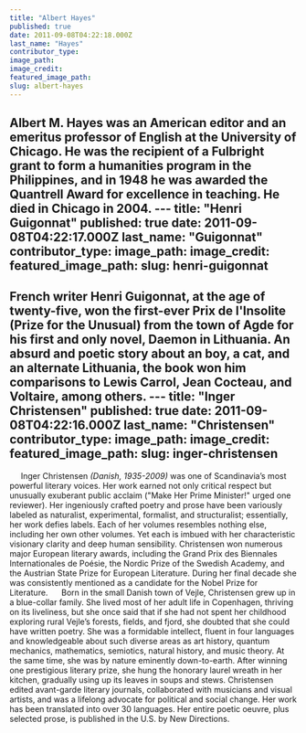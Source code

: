 ```yaml
---
title: "Albert Hayes"
published: true
date: 2011-09-08T04:22:18.000Z
last_name: "Hayes"
contributor_type:
image_path:
image_credit:
featured_image_path:
slug: albert-hayes
---
```

Albert M. Hayes was an American editor and an emeritus professor of English at the University of Chicago. He was the recipient of a Fulbright grant to form a humanities program in the Philippines, and in 1948 he was awarded the Quantrell Award for excellence in teaching. He died in Chicago in 2004. ---
title: "Henri Guigonnat"
published: true
date: 2011-09-08T04:22:17.000Z
last_name: "Guigonnat"
contributor_type:
image_path:
image_credit:
featured_image_path:
slug: henri-guigonnat
---
French writer Henri Guigonnat, at the age of twenty-five, won the first-ever Prix de l'Insolite (Prize for the Unusual) from the town of Agde for his first and only novel, Daemon in Lithuania. An absurd and poetic story about an boy, a cat, and an alternate Lithuania, the book won him comparisons to Lewis Carrol, Jean Cocteau, and Voltaire, among others. ---
title: "Inger Christensen"
published: true
date: 2011-09-08T04:22:16.000Z
last_name: "Christensen"
contributor_type:
image_path:
image_credit:
featured_image_path:
slug: inger-christensen
---

     Inger Christensen _(Danish, 1935-2009)_ was one of Scandinavia’s most powerful literary voices. Her work earned not only critical respect but unusually exuberant public acclaim ("Make Her Prime Minister!" urged one reviewer). Her ingeniously crafted poetry and prose have been variously labeled as naturalist, experimental, formalist, and structuralist; essentially, her work defies labels. Each of her volumes resembles nothing else, including her own other volumes. Yet each is imbued with her characteristic visionary clarity and deep human sensibility. Christensen won numerous major European literary awards, including the Grand Prix des Biennales Internationales de Poésie, the Nordic Prize of the Swedish Academy, and the Austrian State Prize for European Literature. During her final decade she was consistently mentioned as a candidate for the Nobel Prize for Literature.
     Born in the small Danish town of Vejle, Christensen grew up in a blue-collar family. She lived most of her adult life in Copenhagen, thriving on its liveliness, but she once said that if she had not spent her childhood exploring rural Vejle’s forests, fields, and fjord, she doubted that she could have written poetry. She was a formidable intellect, fluent in four languages and knowledgeable about such diverse areas as art history, quantum mechanics, mathematics, semiotics, natural history, and music theory. At the same time, she was by nature eminently down-to-earth. After winning one prestigious literary prize, she hung the honorary laurel wreath in her kitchen, gradually using up its leaves in soups and stews. Christensen edited avant-garde literary journals, collaborated with musicians and visual artists, and was a lifelong advocate for political and social change. Her work has been translated into over 30 languages. Her entire poetic oeuvre, plus selected prose, is published in the U.S. by New Directions.

